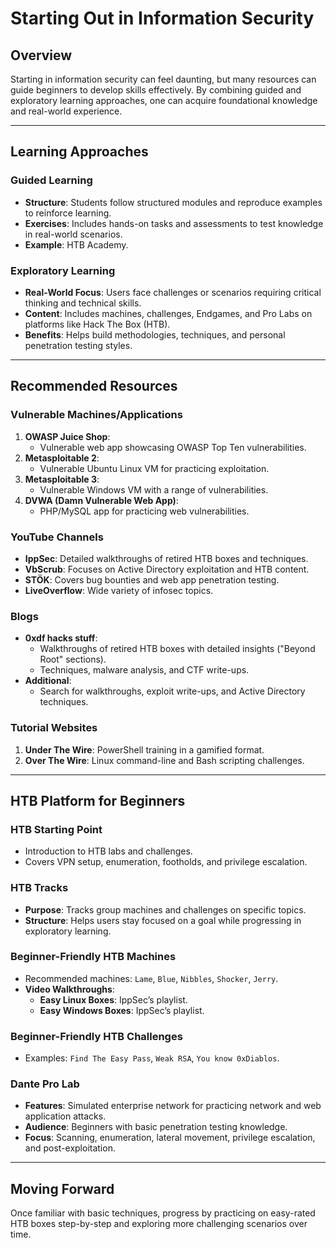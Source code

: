 # Starting Out in Information Security

## Overview
Starting in information security can feel daunting, but many resources can guide beginners to develop skills effectively. By combining guided and exploratory learning approaches, one can acquire foundational knowledge and real-world experience.

---

## Learning Approaches

### Guided Learning
- **Structure**: Students follow structured modules and reproduce examples to reinforce learning.
- **Exercises**: Includes hands-on tasks and assessments to test knowledge in real-world scenarios.
- **Example**: HTB Academy.

### Exploratory Learning
- **Real-World Focus**: Users face challenges or scenarios requiring critical thinking and technical skills.
- **Content**: Includes machines, challenges, Endgames, and Pro Labs on platforms like Hack The Box (HTB).
- **Benefits**: Helps build methodologies, techniques, and personal penetration testing styles.

---

## Recommended Resources

### Vulnerable Machines/Applications
1. **OWASP Juice Shop**:
   - Vulnerable web app showcasing OWASP Top Ten vulnerabilities.
2. **Metasploitable 2**:
   - Vulnerable Ubuntu Linux VM for practicing exploitation.
3. **Metasploitable 3**:
   - Vulnerable Windows VM with a range of vulnerabilities.
4. **DVWA (Damn Vulnerable Web App)**:
   - PHP/MySQL app for practicing web vulnerabilities.

### YouTube Channels
- **IppSec**: Detailed walkthroughs of retired HTB boxes and techniques.
- **VbScrub**: Focuses on Active Directory exploitation and HTB content.
- **STÖK**: Covers bug bounties and web app penetration testing.
- **LiveOverflow**: Wide variety of infosec topics.

### Blogs
- **0xdf hacks stuff**:
  - Walkthroughs of retired HTB boxes with detailed insights ("Beyond Root" sections).
  - Techniques, malware analysis, and CTF write-ups.
- **Additional**:
  - Search for walkthroughs, exploit write-ups, and Active Directory techniques.

### Tutorial Websites
1. **Under The Wire**: PowerShell training in a gamified format.
2. **Over The Wire**: Linux command-line and Bash scripting challenges.

---

## HTB Platform for Beginners

### HTB Starting Point
- Introduction to HTB labs and challenges.
- Covers VPN setup, enumeration, footholds, and privilege escalation.

### HTB Tracks
- **Purpose**: Tracks group machines and challenges on specific topics.
- **Structure**: Helps users stay focused on a goal while progressing in exploratory learning.

### Beginner-Friendly HTB Machines
- Recommended machines: `Lame`, `Blue`, `Nibbles`, `Shocker`, `Jerry`.
- **Video Walkthroughs**:
  - **Easy Linux Boxes**: IppSec’s playlist.
  - **Easy Windows Boxes**: IppSec’s playlist.

### Beginner-Friendly HTB Challenges
- Examples: `Find The Easy Pass`, `Weak RSA`, `You know 0xDiablos`.

### Dante Pro Lab
- **Features**: Simulated enterprise network for practicing network and web application attacks.
- **Audience**: Beginners with basic penetration testing knowledge.
- **Focus**: Scanning, enumeration, lateral movement, privilege escalation, and post-exploitation.

---

## Moving Forward
Once familiar with basic techniques, progress by practicing on easy-rated HTB boxes step-by-step and exploring more challenging scenarios over time.
